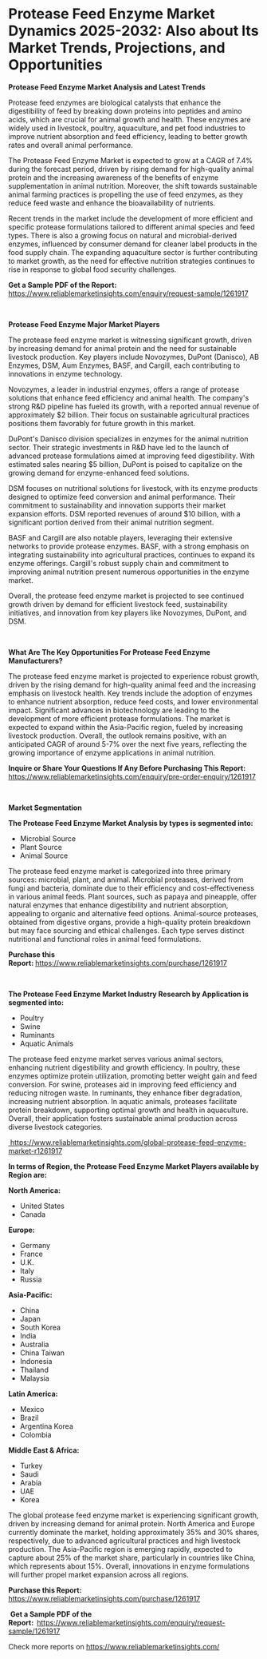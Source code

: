 <p><h1>Protease Feed Enzyme Market Dynamics 2025-2032: Also about Its Market Trends, Projections, and Opportunities</h1></p><p><strong>Protease Feed Enzyme Market Analysis and Latest Trends</strong></p>
<p><p>Protease feed enzymes are biological catalysts that enhance the digestibility of feed by breaking down proteins into peptides and amino acids, which are crucial for animal growth and health. These enzymes are widely used in livestock, poultry, aquaculture, and pet food industries to improve nutrient absorption and feed efficiency, leading to better growth rates and overall animal performance.</p><p>The Protease Feed Enzyme Market is expected to grow at a CAGR of 7.4% during the forecast period, driven by rising demand for high-quality animal protein and the increasing awareness of the benefits of enzyme supplementation in animal nutrition. Moreover, the shift towards sustainable animal farming practices is propelling the use of feed enzymes, as they reduce feed waste and enhance the bioavailability of nutrients.</p><p>Recent trends in the market include the development of more efficient and specific protease formulations tailored to different animal species and feed types. There is also a growing focus on natural and microbial-derived enzymes, influenced by consumer demand for cleaner label products in the food supply chain. The expanding aquaculture sector is further contributing to market growth, as the need for effective nutrition strategies continues to rise in response to global food security challenges.</p></p>
<p><strong>Get a Sample PDF of the Report:&nbsp;</strong> <a href="https://www.reliablemarketinsights.com/enquiry/request-sample/1261917?utm_campaign=2261&utm_medium=2&utm_source=Github&utm_content=ia&utm_term=02022025&utm_id=protease-feed-enzyme">https://www.reliablemarketinsights.com/enquiry/request-sample/1261917</a></p>
<p>&nbsp;</p>
<p><strong>Protease Feed Enzyme Major Market Players</strong></p>
<p><p>The protease feed enzyme market is witnessing significant growth, driven by increasing demand for animal protein and the need for sustainable livestock production. Key players include Novozymes, DuPont (Danisco), AB Enzymes, DSM, Aum Enzymes, BASF, and Cargill, each contributing to innovations in enzyme technology. </p><p>Novozymes, a leader in industrial enzymes, offers a range of protease solutions that enhance feed efficiency and animal health. The company's strong R&D pipeline has fueled its growth, with a reported annual revenue of approximately $2 billion. Their focus on sustainable agricultural practices positions them favorably for future growth in this market.</p><p>DuPont's Danisco division specializes in enzymes for the animal nutrition sector. Their strategic investments in R&D have led to the launch of advanced protease formulations aimed at improving feed digestibility. With estimated sales nearing $5 billion, DuPont is poised to capitalize on the growing demand for enzyme-enhanced feed solutions.</p><p>DSM focuses on nutritional solutions for livestock, with its enzyme products designed to optimize feed conversion and animal performance. Their commitment to sustainability and innovation supports their market expansion efforts. DSM reported revenues of around $10 billion, with a significant portion derived from their animal nutrition segment.</p><p>BASF and Cargill are also notable players, leveraging their extensive networks to provide protease enzymes. BASF, with a strong emphasis on integrating sustainability into agricultural practices, continues to expand its enzyme offerings. Cargill's robust supply chain and commitment to improving animal nutrition present numerous opportunities in the enzyme market.</p><p>Overall, the protease feed enzyme market is projected to see continued growth driven by demand for efficient livestock feed, sustainability initiatives, and innovation from key players like Novozymes, DuPont, and DSM.</p></p>
<p>&nbsp;</p>
<p><strong>What Are The Key Opportunities For Protease Feed Enzyme Manufacturers?</strong></p>
<p><p>The protease feed enzyme market is projected to experience robust growth, driven by the rising demand for high-quality animal feed and the increasing emphasis on livestock health. Key trends include the adoption of enzymes to enhance nutrient absorption, reduce feed costs, and lower environmental impact. Significant advances in biotechnology are leading to the development of more efficient protease formulations. The market is expected to expand within the Asia-Pacific region, fueled by increasing livestock production. Overall, the outlook remains positive, with an anticipated CAGR of around 5-7% over the next five years, reflecting the growing importance of enzyme applications in animal nutrition.</p></p>
<p><strong>Inquire or Share Your Questions If Any Before Purchasing This Report:</strong> <a href="https://www.reliablemarketinsights.com/enquiry/pre-order-enquiry/1261917?utm_campaign=2261&utm_medium=2&utm_source=Github&utm_content=ia&utm_term=02022025&utm_id=protease-feed-enzyme">https://www.reliablemarketinsights.com/enquiry/pre-order-enquiry/1261917</a></p>
<p>&nbsp;</p>
<p><strong>Market Segmentation</strong></p>
<p><strong>The Protease Feed Enzyme Market Analysis by types is segmented into:</strong></p>
<p><ul><li>Microbial Source</li><li>Plant Source</li><li>Animal Source</li></ul></p>
<p><p>The protease feed enzyme market is categorized into three primary sources: microbial, plant, and animal. Microbial proteases, derived from fungi and bacteria, dominate due to their efficiency and cost-effectiveness in various animal feeds. Plant sources, such as papaya and pineapple, offer natural enzymes that enhance digestibility and nutrient absorption, appealing to organic and alternative feed options. Animal-source proteases, obtained from digestive organs, provide a high-quality protein breakdown but may face sourcing and ethical challenges. Each type serves distinct nutritional and functional roles in animal feed formulations.</p></p>
<p><strong>Purchase this Report:&nbsp;</strong><a href="https://www.reliablemarketinsights.com/purchase/1261917?utm_campaign=2261&utm_medium=2&utm_source=Github&utm_content=ia&utm_term=02022025&utm_id=protease-feed-enzyme">https://www.reliablemarketinsights.com/purchase/1261917</a></p>
<p>&nbsp;</p>
<p><strong>The Protease Feed Enzyme Market Industry Research by Application is segmented into:</strong></p>
<p><ul><li>Poultry</li><li>Swine</li><li>Ruminants</li><li>Aquatic Animals</li></ul></p>
<p><p>The protease feed enzyme market serves various animal sectors, enhancing nutrient digestibility and growth efficiency. In poultry, these enzymes optimize protein utilization, promoting better weight gain and feed conversion. For swine, proteases aid in improving feed efficiency and reducing nitrogen waste. In ruminants, they enhance fiber degradation, increasing nutrient absorption. In aquatic animals, proteases facilitate protein breakdown, supporting optimal growth and health in aquaculture. Overall, their application fosters sustainable animal production across diverse livestock categories.</p></p>
<p><a href="https://www.reliablemarketinsights.com/global-protease-feed-enzyme-market-r1261917?utm_campaign=2261&utm_medium=2&utm_source=Github&utm_content=ia&utm_term=02022025&utm_id=protease-feed-enzyme">&nbsp;https://www.reliablemarketinsights.com/global-protease-feed-enzyme-market-r1261917</a></p>
<p><strong>In terms of Region, the Protease Feed Enzyme Market Players available by Region are:</strong></p>
<p>
    <p> <strong> North America: </strong>
        <ul>
            <li>United States</li>
            <li>Canada</li>
        </ul>
        </p> 
    <p> <strong> Europe: </strong>
        <ul>
            <li>Germany</li>
            <li>France</li>
            <li>U.K.</li>
            <li>Italy</li>
            <li>Russia</li>
        </ul>
        </p> 
    <p> <strong> Asia-Pacific: </strong>
        <ul>
            <li>China</li>
            <li>Japan</li>
            <li>South Korea</li>
            <li>India</li>
            <li>Australia</li>
            <li>China Taiwan</li>
            <li>Indonesia</li>
            <li>Thailand</li>
            <li>Malaysia</li>
        </ul>
        </p> 
    <p> <strong> Latin America: </strong>
        <ul>
            <li>Mexico</li>
            <li>Brazil</li>
            <li>Argentina Korea</li>
            <li>Colombia</li>
        </ul>
        </p> 
    <p> <strong> Middle East & Africa: </strong>
        <ul>
            <li>Turkey</li>
            <li>Saudi</li>
            <li>Arabia</li>
            <li>UAE</li>
            <li>Korea</li>
        </ul>
    </p>
    </p>
<p><p>The global protease feed enzyme market is experiencing significant growth, driven by increasing demand for animal protein. North America and Europe currently dominate the market, holding approximately 35% and 30% shares, respectively, due to advanced agricultural practices and high livestock production. The Asia-Pacific region is emerging rapidly, expected to capture about 25% of the market share, particularly in countries like China, which represents about 15%. Overall, innovations in enzyme formulations will further propel market expansion across all regions.</p></p>
<p><strong>Purchase this Report: </strong><a href="https://www.reliablemarketinsights.com/purchase/1261917?utm_campaign=2261&utm_medium=2&utm_source=Github&utm_content=ia&utm_term=02022025&utm_id=protease-feed-enzyme">https://www.reliablemarketinsights.com/purchase/1261917</a></p>
<p>&nbsp;<strong>Get a Sample PDF of the Report:&nbsp;&nbsp;</strong><a href="https://www.reliablemarketinsights.com/enquiry/request-sample/1261917?utm_campaign=2261&utm_medium=2&utm_source=Github&utm_content=ia&utm_term=02022025&utm_id=protease-feed-enzyme">https://www.reliablemarketinsights.com/enquiry/request-sample/1261917</a></p>
<p><strong></strong></p>
<p>Check more reports on <a href="https://www.reliablemarketinsights.com/?utm_campaign=2261&utm_medium=2&utm_source=Github&utm_content=ia&utm_term=02022025&utm_id=protease-feed-enzyme">https://www.reliablemarketinsights.com/</a></p>